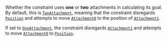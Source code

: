 Whether the constraint uses **one** or **two** attachments in calculating
its goal. By default, this is [`TwoAttachment`](https://create.roblox.com/docs/reference/engine/enums/PositionAlignmentMode),
meaning that the constraint disregards
[`Position`](https://create.roblox.com/docs/reference/engine/classes/AlignPosition#Position) and attempts to move
[`Attachment0`](https://create.roblox.com/docs/reference/engine/classes/Constraint#Attachment0) to the position of
[`Attachment1`](https://create.roblox.com/docs/reference/engine/classes/Constraint#Attachment1).

If set to [`OneAttachment`](https://create.roblox.com/docs/reference/engine/enums/PositionAlignmentMode), the constraint
disregards [`Attachment1`](https://create.roblox.com/docs/reference/engine/classes/Constraint#Attachment1) and attempts to move
[`Attachment0`](https://create.roblox.com/docs/reference/engine/classes/Constraint#Attachment0) to
[`Position`](https://create.roblox.com/docs/reference/engine/classes/AlignPosition#Position).